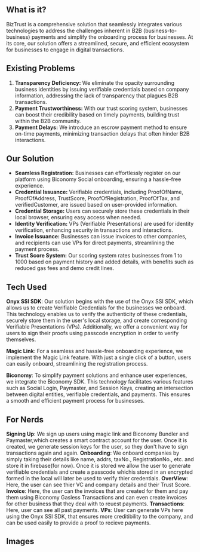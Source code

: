 ## What is it?

BizTrust is a comprehensive solution that seamlessly integrates various technologies to address the challenges inherent in B2B (business-to-business) payments and simplify the onboarding process for businesses. At its core, our solution offers a streamlined, secure, and efficient ecosystem for businesses to engage in digital transactions.


## Existing Problems

1. **Transparency Deficiency:** We eliminate the opacity surrounding business identities by issuing verifiable credentials based on company information, addressing the lack of transparency that plagues B2B transactions.
2. **Payment Trustworthiness:** With our trust scoring system, businesses can boost their credibility based on timely payments, building trust within the B2B community.
3. **Payment Delays:** We introduce an escrow payment method to ensure on-time payments, minimizing transaction delays that often hinder B2B interactions.

## Our Solution

- **Seamless Registration:** Businesses can effortlessly register on our platform using Biconomy Social onboarding, ensuring a hassle-free experience.
- **Credential Issuance:** Verifiable credentials, including ProofOfName, ProofOfAddress, TrustScore, ProofOfRegistration, ProofOfTax, and verifiedCustomer, are issued based on user-provided information.
- **Credential Storage:** Users can securely store these credentials in their local browser, ensuring easy access when needed.
- **Identity Verification:** VPs (Verifiable Presentations) are used for identity verification, enhancing security in transactions and interactions.
- **Invoice Issuance:** Businesses can issue invoices to other companies, and recipients can use VPs for direct payments, streamlining the payment process.
- **Trust Score System:** Our scoring system rates businesses from 1 to 1000 based on payment history and added details, with benefits such as reduced gas fees and demo credit lines.

## Tech Used

**Onyx SSI SDK**: Our solution begins with the use of the Onyx SSI SDK, which allows us to create Verifiable Credentials for the businesses we onboard. This technology enables us to verify the authenticity of these credentials, securely store them in the user's local storage, and create corresponding Verifiable Presentations (VPs). Additionally, we offer a convenient way for users to sign their proofs using passcode encryption in order to verify themselves.

**Magic Link**: For a seamless and hassle-free onboarding experience, we implement the Magic Link feature. With just a single click of a button, users can easily onboard, streamlining the registration process.

**Biconomy**: To simplify payment solutions and enhance user experiences, we integrate the Biconomy SDK. This technology facilitates various features such as Social Login, Paymaster, and Session Keys, creating an intersection between digital entities, verifiable credentials, and payments. This ensures a smooth and efficient payment process for businesses.

## For Nerds

**Signing Up**: We sign up users using magic link and Biconomy Bundler and Paymaster,which creates a smart contract account for the user. Once it is created, we generate session keys for the user, so they don't have to sign transactions again and again.
**Onboarding**: We onboard companies by simply taking their details like name, addrs, taxNo., RegistrationNo., etc. and store it in firebase(for now). Once it is stored we allow the user to generate verifiable credentials and create a passcode whichis stored in an encrypted formed in the local  will later be used to verify thier credentials.
**OverView**: Here, the user can see thier VC and company details and their Trust Score.
**Invoice**: Here, the user can the invoices that are created for them and pay them using Biconomy Gasless Transactions and can even create invoices for other business that they deal with to reuest payments.
**Transactions**: Here, user can see all past payments.
**VPs**: User can generate VPs here using the Onyx SSI SDK, that ensures more creditibility to the company, and can be used easily to provide a proof to recieve payments.

## Images

